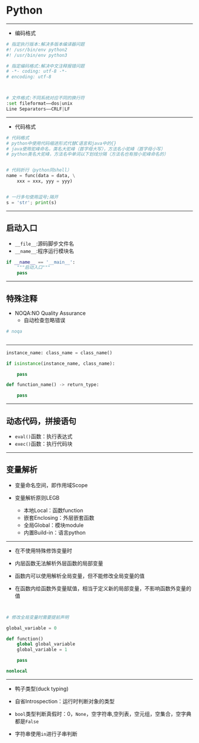 # Python
---
- 编码格式
```py
# 指定执行版本:解决多版本编译器问题
#! /usr/bin/env python2
#! /usr/bin/env python3

# 指定编码格式:解决中文注释报错问题
# -*- coding: utf-8 -*-
# encoding: utf-8



# 文件格式:不同系统对应不同的换行符
:set fileformat——dos|unix
Line Separators——CRLF|LF

```
---
- 代码格式
```py
# 代码格式
# python中使用代码缩进形式代替C语言和java中的{}
# java使用驼峰命名，类名大驼峰（首字母大写），方法名小驼峰（首字母小写）
# python类名大驼峰，方法名中单词以下划线分隔（方法名也有按小驼峰命名的）


# 代码折行（python同shell）
name = func(data = data, \
    xxx = xxx, yyy = yyy)


# 一行多句使用逗号;隔开
s = 'str'; print(s)

```


---
## 启动入口
- `__file__`:源码脚步文件名
- `__name__`:程序运行模块名

```py
if __name__ == '__main__':
    """启动入口"""
    pass
```

---
## 特殊注释
- NOQA:NO Quality Assurance
    - 自动检查忽略错误

```py
# noqa



```
---
```py
instance_name: class_name = class_name()

if isinstance(instance_name, class_name):

    pass

def function_name() -> return_type:

    pass

```




---


## 动态代码，拼接语句

- `eval()`函数：执行表达式
- `exec()`函数：执行代码块






---
## 变量解析
- 变量命名空间，即作用域Scope

- 变量解析原则LEGB
    - 本地Local：函数function
    - 嵌套Enclosing：外层嵌套函数
    - 全局Global：模块module
    - 内置Build-in：语言python

---

- 在不使用特殊修饰变量时
- 内层函数无法解析外层函数的局部变量
- 函数内可以使用解析全局变量，但不能修改全局变量的值

- 在函数内给函数外变量赋值，相当于定义新的局部变量，不影响函数外变量的值

```py


# 修改全局变量时需要提前声明

global_variable = 0

def function()
    global global_variable
    global_variable = 1

    pass

nonlocal

```

---

- 鸭子类型(duck typing)
- 自省Introspection：运行时判断对象的类型


- `bool`类型判断真假时：0，`None`，空字符串,空列表，空元组，空集合，空字典都是`False`
- 字符串使用`in`进行子串判断